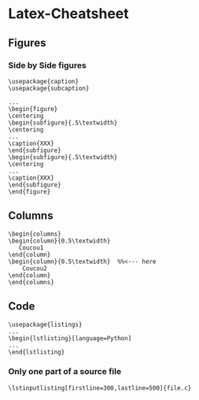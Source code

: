 # Latex-Cheatsheet


## Figures

### Side by Side figures

```
\usepackage{caption}
\usepackage{subcaption}

...
\begin{figure}
\centering
\begin{subfigure}{.5\textwidth}
\centering
...
\caption{XXX}
\end{subfigure}
\begin{subfigure}{.5\textwidth}
\centering
...
\caption{XXX}
\end{subfigure}
\end{figure}
```

## Columns

```
\begin{columns}
\begin{column}{0.5\textwidth}
   Coucou1
\end{column}
\begin{column}{0.5\textwidth}  %%<--- here
    Coucou2
\end{column}
\end{columns}
```

## Code

```
\usepackage{listings}
...
\begin{lstlisting}[language=Python]
...
\end{lstlisting}
```

### Only one part of a source file

```
\lstinputlisting[firstline=300,lastline=500]{file.c}
```
